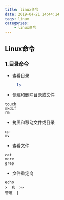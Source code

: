 ```yaml
---
title: linux命令
date: 2019-04-21 14:44:14
tags: linux
categories:
    - linux命令
---
```

## Linux命令
### 1.目录命令
- 查看目录
  ```bash
    ls
  ```
- 创建和删除目录或文件
```
touch
mkdif
rm
```
- 拷贝和移动文件或目录
```
cp
mv
```
- 查看文件
```
cat
more
grep
```
- 文件重定向
```
echo
>  和  >>
管道  |


```
        



